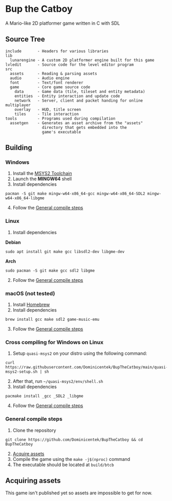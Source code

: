 # Bup the Catboy

A Mario-like 2D platformer game written in C with SDL

## Source Tree

```
include       - Headers for various libraries
lib
  lunarengine - A custom 2D platformer engine built for this game
lvledit       - Source code for the level editor program
src
  assets      - Reading & parsing assets
  audio       - Audio engine
  font        - Text/font renderer
  game        - Core game source code
    data      - Game data (tile, tileset and entity metadata)
    entities  - Entity interaction and update code
    network   - Server, client and packet handing for online multiplayer
    overlay   - HUD, title screen
    tiles     - Tile interaction
tools         - Programs used during compilation
  assetgen    - Generates an asset archive from the "assets"
                directory that gets embedded into the
                game's executable
```

## Building

### Windows

1. Install the [MSYS2 Toolchain](https://msys2.org)
2. Launch the **MINGW64** shell
3. Install dependencies
```
pacman -S git make mingw-w64-x86_64-gcc mingw-w64-x86_64-SDL2 mingw-w64-x86_64-libgme
```
4. Follow the [General compile steps](#general-compile-steps)

### Linux

1. Install dependencies

**Debian**
```
sudo apt install git make gcc libsdl2-dev libgme-dev
```
**Arch**
```
sudo pacman -S git make gcc sdl2 libgme
```
2. Follow the [General compile steps](#general-compile-steps)

### macOS (not tested)

1. Install [Homebrew](https://brew.sh/)
2. Install dependencies
```
brew install gcc make sdl2 game-music-emu
```
3. Follow the [General compile steps](#general-compile-steps)

### Cross compiling for Windows on Linux

1. Setup `quasi-msys2` on your distro using the following command:
```
curl https://raw.githubusercontent.com/Dominicentek/BupTheCatboy/main/quasi-msys2-setup.sh | sh
```
2. After that, run `~/quasi-msys2/env/shell.sh`
3. Install dependencies
```
pacmake install _gcc _SDL2 _libgme
```
4. Follow the [General compile steps](#general-compile-steps)

### General compile steps

1. Clone the repository
```
git clone https://github.com/Dominicentek/BupTheCatboy && cd BupTheCatboy
```
2. [Acquire assets](#acquiring-assets)
3. Compile the game using the `make -j$(nproc)` command
4. The executable should be located at `build/btcb`

## Acquiring assets

This game isn't published yet so assets are impossible to get for now.